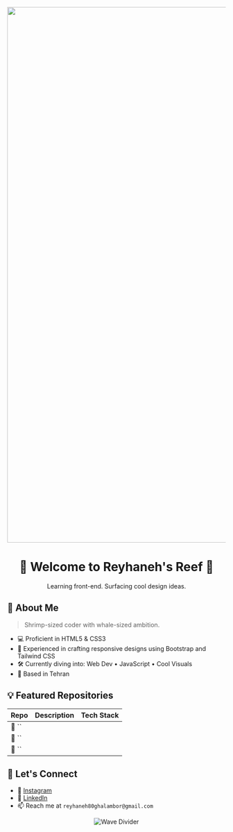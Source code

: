 <p align="center">
  <img width="1920" height="1235" alt="pngimg com - shrimps_PNG96471" src="https://github.com/user-attachments/assets/5af0d1d2-cd66-4fbc-8c07-ef6825a9acc6 width="200" />
</p>

<h1 align="center">🦐 Welcome to Reyhaneh's Reef 🦐</h1>
<p align="center">Learning front-end. Surfacing cool design ideas.</p>

## 🌊 About Me

> Shrimp-sized coder with whale-sized ambition. <br>

- 💻 Proficient in HTML5 & CSS3
- 📱 Experienced in crafting responsive designs using Bootstrap and Tailwind CSS
- 🛠️ Currently diving into: Web Dev • JavaScript  • Cool Visuals
- 📍 Based in Tehran
  
## 💡 Featured Repositories

| Repo | Description | Tech Stack |
|------|-------------|------------|
| 🧂 `` |  |  |
| 🐠 `` |  |  |
| 🦐 `` |  |  |

## 🐾 Let's Connect

- 🐤 [Instagram](https://www.instagram.com/reyhaneh.alt/)
- 🌿 [LinkedIn](https://www.linkedin.com/in/reyhaneh-ghalambor-76a889368)
- 📫 Reach me at `reyhaneh80ghalambor@gmail.com`

<!-- Another divider -->
<p align="center">
  <img src="https://raw.githubusercontent.com/andreasbm/readme/master/assets/waves/wave5.svg" alt="Wave Divider">
</p>
